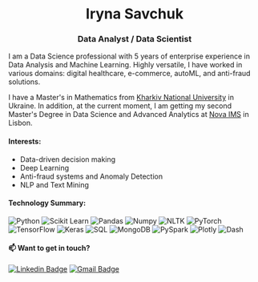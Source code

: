 <h1 align="center">Iryna Savchuk</h1>
<h3 align="center">Data Analyst / Data Scientist</h3>

I am a  Data Science professional with 5 years of enterprise experience in Data Analysis and Machine Learning. Highly versatile, I have worked in various domains: digital healthcare, e-commerce, autoML, and anti-fraud solutions.

I have a Master's in Mathematics from <a href="https://karazin.ua/en/" target="_blank">Kharkiv National University</a> in Ukraine. In addition, at the current moment, I am getting my second Master's Degree in Data Science and Advanced Analytics at <a href="https://www.novaims.unl.pt/en/" target="_blank">Nova IMS</a> in Lisbon.

<h4 align="left"> Interests: </h3>

- Data-driven decision making
- Deep Learning 
- Anti-fraud systems and Anomaly Detection
- NLP and Text Mining

<h4 align="left"> Technology Summary: </h3>

![Python](https://img.shields.io/badge/-Python-000000?style=flat&logo=python)
![Scikit Learn](https://img.shields.io/badge/-Scikit%20Learn-black?style=flat-square&logo=scikit-learn)
![Pandas](https://img.shields.io/badge/-Pandas-black?style=flat-square&logo=Pandas)
![Numpy](https://img.shields.io/badge/-Numpy-black?style=flat-square&logo=Numpy)
![NLTK](https://img.shields.io/badge/-NLTK-black?style=flat-square&logo=Python)
![PyTorch](https://img.shields.io/badge/-PyTorch-black?style=flat-square&logo=PyTorch)
![TensorFlow](https://img.shields.io/badge/-TensorFlow-black?style=flat-square&logo=TensorFlow)
![Keras](https://img.shields.io/badge/-Keras-black?style=flat-square&logo=keras)
![SQL](https://img.shields.io/badge/-SQL-000000?style=flat&logo=mysql&logoColor=white)
![MongoDB](https://img.shields.io/badge/-MongoDB-black?style=flat-square&logo=MongoDB)
![PySpark](https://img.shields.io/badge/-PySpark-black?style=flat-square&logo=Apache%20Spark)
![Plotly](https://img.shields.io/badge/-Plotly-black?style=flat-square&logo=Plotly)
![Dash](https://img.shields.io/badge/-Dash-black?style=flat-square&logo=Dash)


<h4 align="left">📫 Want to get in touch?</h3>

[![Linkedin Badge](https://img.shields.io/badge/-LindkedIn-blue?style=flat-square&logo=Linkedin)](https://www.linkedin.com/in/iryna-savchuk/) 
[![Gmail Badge](https://img.shields.io/badge/-Gmail-D14836??style=flat-square&logo=Gmail&logoColor=white)](mailto:iryna.o.savchuk@gmail.com)
